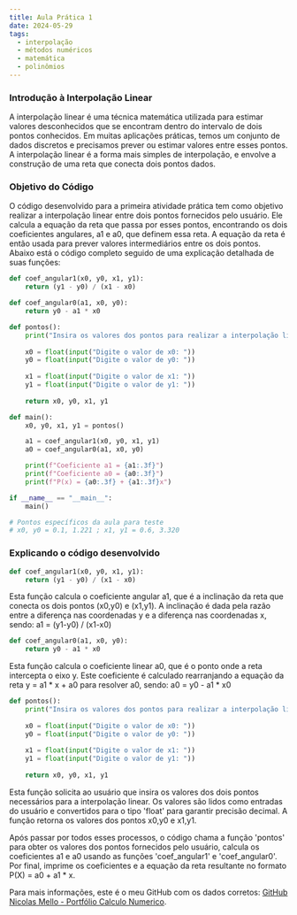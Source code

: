 ```yaml
---
title: Aula Prática 1
date: 2024-05-29
tags:
  - interpolação
  - métodos numéricos
  - matemática
  - polinômios
---
```


### Introdução à Interpolação Linear

A interpolação linear é uma técnica matemática utilizada para estimar valores desconhecidos que se encontram dentro do intervalo de dois pontos conhecidos. Em muitas aplicações práticas, temos um conjunto de dados discretos e precisamos prever ou estimar valores entre esses pontos. A interpolação linear é a forma mais simples de interpolação, e envolve a construção de uma reta que conecta dois pontos dados.

### Objetivo do Código

O código desenvolvido para a primeira atividade prática tem como objetivo realizar a interpolação linear entre dois pontos fornecidos pelo usuário. Ele calcula a equação da reta que passa por esses pontos, encontrando os dois coeficientes angulares, a1 e a0, que definem essa reta. A equação da reta é então usada para prever valores intermediários entre os dois pontos.
Abaixo está o código completo seguido de uma explicação detalhada de suas funções:

```python
def coef_angular1(x0, y0, x1, y1):
    return (y1 - y0) / (x1 - x0)

def coef_angular0(a1, x0, y0):
    return y0 - a1 * x0

def pontos():
    print("Insira os valores dos pontos para realizar a interpolação linear.")
    
    x0 = float(input("Digite o valor de x0: "))
    y0 = float(input("Digite o valor de y0: "))
    
    x1 = float(input("Digite o valor de x1: "))
    y1 = float(input("Digite o valor de y1: "))
    
    return x0, y0, x1, y1

def main():
    x0, y0, x1, y1 = pontos()

    a1 = coef_angular1(x0, y0, x1, y1)
    a0 = coef_angular0(a1, x0, y0)

    print(f"Coeficiente a1 = {a1:.3f}")
    print(f"Coeficiente a0 = {a0:.3f}")
    print(f"P(x) = {a0:.3f} + {a1:.3f}x")

if __name__ == "__main__":
    main()

# Pontos específicos da aula para teste
# x0, y0 = 0.1, 1.221 ; x1, y1 = 0.6, 3.320
```

### Explicando o código desenvolvido
```python
def coef_angular1(x0, y0, x1, y1):
    return (y1 - y0) / (x1 - x0)
```
Esta função calcula o coeficiente angular a1, que é a inclinação da reta que conecta os dois pontos (x0,y0) e (x1,y1). A inclinação é dada pela razão entre a diferença nas coordenadas y e a diferença nas coordenadas x, sendo:  a1 = (y1-y0) / (x1-x0)

```python
def coef_angular0(a1, x0, y0):
    return y0 - a1 * x0
```
Esta função calcula o coeficiente linear a0, que é o ponto onde a reta intercepta o eixo y. Este coeficiente é calculado rearranjando a equação da reta y = a1 * x + a0 para resolver a0, sendo: a0 = y0 - a1 * x0

```python
def pontos():
    print("Insira os valores dos pontos para realizar a interpolação linear.")
    
    x0 = float(input("Digite o valor de x0: "))
    y0 = float(input("Digite o valor de y0: "))
    
    x1 = float(input("Digite o valor de x1: "))
    y1 = float(input("Digite o valor de y1: "))
    
    return x0, y0, x1, y1
```
Esta função solicita ao usuário que insira os valores dos dois pontos necessários para a interpolação linear. Os valores são lidos como entradas do usuário e convertidos para o tipo 'float' para garantir precisão decimal. A função retorna os valores dos pontos x0,y0 e x1,y1.

Após passar por todos esses processos, o código chama a função 'pontos' para obter os valores dos pontos fornecidos pelo usuário, calcula os coeficientes a1 e a0 usando as funções 'coef_angular1' e 'coef_angular0'. Por final, imprime os coeficientes e a equação da reta resultante no formato P(X) = a0 + a1 * x.


Para mais informações, este é o meu GitHub com os dados corretos:
[GitHub Nicolas Mello - Portfólio Calculo Numerico](https://github.com/nickapmello/PortfolioCN).

